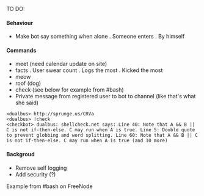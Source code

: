 ﻿
TO DO:

#### Behaviour
- Make bot say something when alone
    . Someone enters
    . By himself

#### Commands

- meet (need calendar update on site)
- facts
    . User swear count
    . Logs the most
    . Kicked the most
- meow
- roof (dog)
- check (see below for example from #bash)
- Private message from registered user to bot to channel (like that's what she said)

```
<dualbus> http://sprunge.us/CRVa
<dualbus> !check
<checkbot> dualbus: shellcheck.net says: Line 40: Note that A && B || C is not if-then-else. C may run when A is true. Line 5: Double quote to prevent globbing and word splitting. Line 60: Note that A && B || C is not if-then-else. C may run when A is true (and 10 more)
```

#### Backgroud

- Remove self logging
- Add security (?)

Example from #bash on FreeNode


